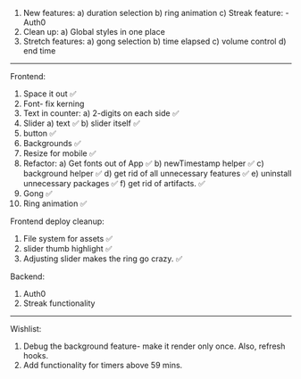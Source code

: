 1. New features:
   a) duration selection
   b) ring animation
   c) Streak feature:
   -Auth0
2. Clean up:
   a) Global styles in one place
3. Stretch features:
   a) gong selection
   b) time elapsed
   c) volume control
   d) end time

---

Frontend:

1. Space it out ✅
2. Font- fix kerning
3. Text in counter:
   a) 2-digits on each side ✅
4. Slider
   a) text ✅
   b) slider itself ✅
5. button ✅
6. Backgrounds ✅
7. Resize for mobile ✅
8. Refactor:
   a) Get fonts out of App ✅
   b) newTimestamp helper ✅
   c) background helper ✅
   d) get rid of all unnecessary features ✅
   e) uninstall unnecessary packages ✅
   f) get rid of artifacts. ✅
9. Gong ✅
10. Ring animation ✅

Frontend deploy cleanup:

1. File system for assets ✅
2. slider thumb highlight ✅
3. Adjusting slider makes the ring go crazy. ✅

Backend:

1. Auth0
2. Streak functionality

---

Wishlist:

1. Debug the background feature- make it render only once. Also, refresh hooks.
2. Add functionality for timers above 59 mins.
